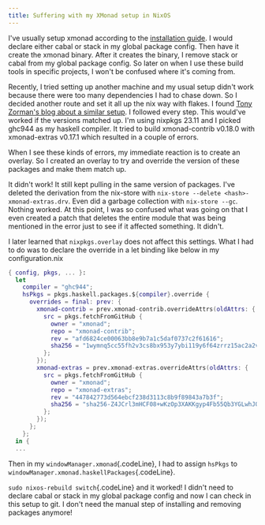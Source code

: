 ```yaml
---
title: Suffering with my XMonad setup in NixOS
---
```


I've usually setup xmonad according to the [installation guide](https://xmonad.org/INSTALL.html). I would declare either cabal or stack in my global package config. Then have it create the xmonad binary. After it creates the binary, I remove stack or cabal from my global package config. So later on when I use these build tools in specific projects, I won't be confused where it's coming from.

Recently, I tried setting up another machine and my usual setup didn't work because there were too many dependencies I had to chase down. So I decided another route and set it all up the nix way with flakes. I found [Tony Zorman's blog about a similar setup](https://tony-zorman.com/posts/xmonad-on-nixos.html). I followed every step. This would've worked if the versions matched up. I'm using nixpkgs 23.11 and I picked ghc944 as my haskell compiler. It tried to build xmonad-contrib v0.18.0 with xmonad-extras v0.17.1 which resulted in a couple of errors. 

When I see these kinds of errors, my immediate reaction is to create an overlay. So I created an overlay to try and override the version of these packages and make them match up. 

It didn't work! It still kept pulling in the same version of packages. I've deleted the derivation from the nix-store with `nix-store --delete <hash>-xmonad-extras.drv`. Even did a garbage collection with `nix-store --gc`. Nothing worked. At this point, I was so confused what was going on that I even created a patch that deletes the entire module that was being mentioned in the error just to see if it affected something. It didn't. 

I later learned that `nixpkgs.overlay` does not affect this settings. What I had to do was to declare the override in a let binding like below in my configuration.nix
```nix
{ config, pkgs, ... }: 
  let 
    compiler = "ghc944";
    hsPkgs = pkgs.haskell.packages.${compiler}.override {
      overrides = final: prev: {
        xmonad-contrib = prev.xmonad-contrib.overrideAttrs(oldAttrs: {
          src = pkgs.fetchFromGitHub {
            owner = "xmonad";
            repo = "xmonad-contrib";
            rev = "afd6824ce00063bb8e9b7a1c5daf0737c2f61616";
            sha256 = "1wymnq5cc55fh2v3cs8bx953y7ybi119y6f64zrrz15ac2a2vjia";
          };
        });
        xmonad-extras = prev.xmonad-extras.overrideAttrs(oldAttrs: {
          src = pkgs.fetchFromGitHub {
            owner = "xmonad";
            repo = "xmonad-extras";
            rev = "447842773d564ebcf238d3113c8b9f89843a7b3f";
            sha256 = "sha256-Z4JCrl3mHCF08+wKzOp3XAKKgyp4Fb55Qb3YGLwhJQM=";
          };
        });
      };
    };
  in {
  ...
```
Then in my `windowManager.xmonad`{.codeLine}, I had to assign `hsPkgs` to `windowManager.xmonad.haskellPackages`{.codeLine}. 

`sudo nixos-rebuild switch`{.codeLine} and it worked! I didn't need to declare cabal or stack in my global package config and now I can check in this setup to git. I don't need the manual step of installing and removing packages anymore!
